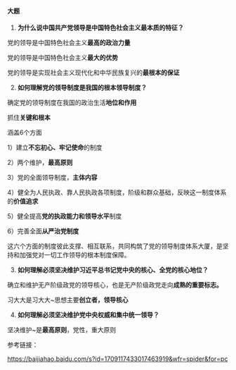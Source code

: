 #### 大题

1. **为什么说中国共产党领导是中国特色社会主义最本质的特征？**

党的领导是中国特色社会主义**最高的政治力量**

党的领导是中国特色社会主义**最大的优势**

党的领导是实现社会主义现代化和中华民族复兴的**最根本的保证**



2. **如何理解党的领导制度是我国的根本领导制度？**

确定党的领导制度在我国的政治生活**地位和作用**

抓住**关键和根本**

涵盖6个方面

1）建立**不忘初心、牢记使命**的制度

2）两个维护，**最高原则**

3）党的全面领导制度，**主体内容**

4）健全为人民执政、靠人民执政各项制度，阶级和群众基础，反映这一制度体系的**价值追求**

5）健全提高**党的执政能力和领导水平**制度

6）完善全面**从严治党制度**

这六个方面的制度彼此支撑、相互联系，共同构筑了党的领导制度体系大厦，是坚持和加强党对一切工作领导的根本制度保障。



3. **如何理解必须坚决维护习近平总书记党中央的核心、全党的核心地位？**

确立和维护无产阶级政党的领导核心，也是无产阶级政党走向**成熟的重要标志。**

习大大是习大大~思想主要**创立者，领导核心**



4. **如何理解必须坚决维护党中央权威和集中统一领导？**

坚决维护~是**最高原则**，党性，重大原则









参考链接：

https://baijiahao.baidu.com/s?id=1709117433017463919&wfr=spider&for=pc